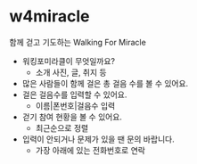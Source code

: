 # w4miracle

함께 걷고 기도하는 Walking For Miracle

- 워킹포미라클이 무엇일까요?
  - 소개 사진, 글, 취지 등
- 많은 사람들이 함께 걸은 총 걸음 수를 볼 수 있어요.
- 걸은 걸음수를 입력할 수 있어요.
  - 이름|폰번호|걸음수 입력
- 걷기 참여 현황을 볼 수 있어요.
  - 최근순으로 정렬
- 입력이 안되거나 문제가 있을 땐 문의 바랍니다.
  - 가장 아래에 있는 전화번호로 연락
